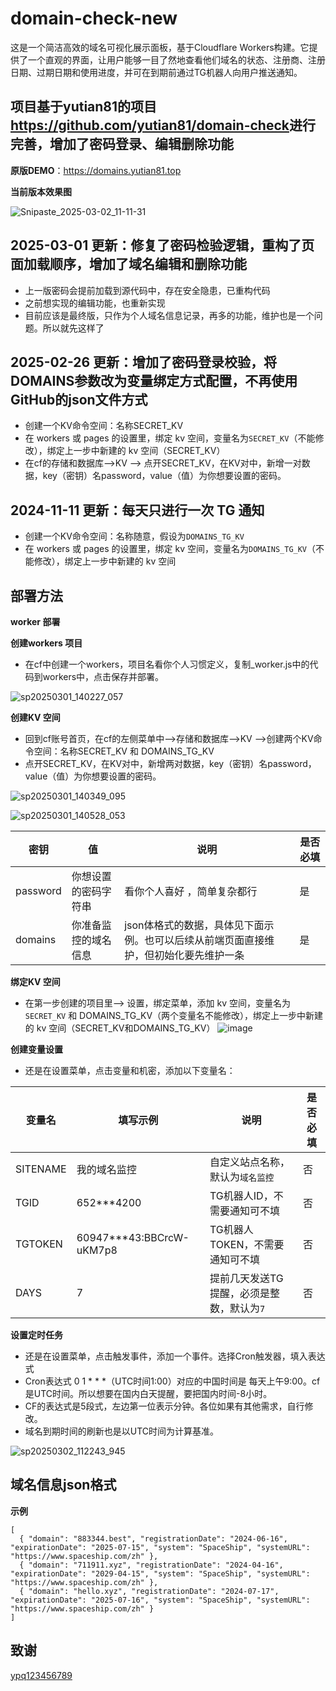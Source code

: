 # domain-check-new
这是一个简洁高效的域名可视化展示面板，基于Cloudflare Workers构建。它提供了一个直观的界面，让用户能够一目了然地查看他们域名的状态、注册商、注册日期、过期日期和使用进度，并可在到期前通过TG机器人向用户推送通知。

## 项目基于yutian81的项目<https://github.com/yutian81/domain-check>进行完善，增加了密码登录、编辑删除功能

**原版DEMO**：<https://domains.yutian81.top>  

**当前版本效果图**

![Snipaste_2025-03-02_11-11-31](https://github.com/user-attachments/assets/0fb1e39e-53dc-43ae-aeac-1ebda2450c89)


## 2025-03-01 更新：修复了密码检验逻辑，重构了页面加载顺序，增加了域名编辑和删除功能
- 上一版密码会提前加载到源代码中，存在安全隐患，已重构代码
- 之前想实现的编辑功能，也重新实现
- 目前应该是最终版，只作为个人域名信息记录，再多的功能，维护也是一个问题。所以就先这样了

## 2025-02-26 更新：增加了密码登录校验，将DOMAINS参数改为变量绑定方式配置，不再使用GitHub的json文件方式
- 创建一个KV命令空间：名称SECRET_KV
- 在 workers 或 pages 的设置里，绑定 kv 空间，变量名为`SECRET_KV`（不能修改），绑定上一步中新建的 kv 空间（SECRET_KV）
- 在cf的存储和数据库-->KV --> 点开SECRET_KV，在KV对中，新增一对数据，key（密钥）名password，value（值）为你想要设置的密码。

## 2024-11-11 更新：每天只进行一次 TG 通知
- 创建一个KV命令空间：名称随意，假设为`DOMAINS_TG_KV`
- 在 workers 或 pages 的设置里，绑定 kv 空间，变量名为`DOMAINS_TG_KV`（不能修改），绑定上一步中新建的 kv 空间

## 部署方法

**worker 部署**

   **创建workers 项目**
   
  - 在cf中创建一个workers，项目名看你个人习惯定义，复制_worker.js中的代码到workers中，点击保存并部署。
    
![sp20250301_140227_057](https://github.com/user-attachments/assets/d67bf4ba-3419-4318-8754-aefcfeb42bb0)


   **创建KV 空间**
   
   - 回到cf账号首页，在cf的左侧菜单中-->存储和数据库-->KV -->创建两个KV命令空间：名称SECRET_KV 和 DOMAINS_TG_KV
   - 点开SECRET_KV，在KV对中，新增两对数据，key（密钥）名password，value（值）为你想要设置的密码。
    
![sp20250301_140349_095](https://github.com/user-attachments/assets/a96b1cc9-da0f-4ef8-a81b-8326f33b43a2)
    
   ![sp20250301_140528_053](https://github.com/user-attachments/assets/0d4edbbf-5e58-48dc-9bea-cc32909b83d4)


    
| 密钥 | 值 | 说明 | 是否必填 | 
| ------ | ------- | ------ | ------ |
| password | 你想设置的密码字符串 | 看你个人喜好 ，简单复杂都行 | 是 |
| domains | 你准备监控的域名信息 | json体格式的数据，具体见下面示例。也可以后续从前端页面直接维护，但初始化要先维护一条 | 是 |

   **绑定KV 空间**
   
  - 在第一步创建的项目里--> 设置，绑定菜单，添加 kv 空间，变量名为`SECRET_KV` 和 DOMAINS_TG_KV（两个变量名不能修改），绑定上一步中新建的 kv 空间（SECRET_KV和DOMAINS_TG_KV）
   ![image](https://github.com/user-attachments/assets/bfad0d9c-e636-4dd0-804e-e828a3f6fc53)

  **创建变量设置**

  - 还是在设置菜单，点击变量和机密，添加以下变量名：
   
| 变量名 | 填写示例 | 说明 | 是否必填 | 
| ------ | ------- | ------ | ------ |
| SITENAME | 我的域名监控 | 自定义站点名称，默认为`域名监控` | 否 |
| TGID | 652***4200 | TG机器人ID，不需要通知可不填 | 否 |
| TGTOKEN | 60947***43:BBCrcW-uKM7p8 | TG机器人TOKEN，不需要通知可不填 | 否 |
| DAYS | 7 | 提前几天发送TG提醒，必须是整数，默认为`7` | 否 |

**设置定时任务**

- 还是在设置菜单，点击触发事件，添加一个事件。选择Cron触发器，填入表达式
- Cron表达式 0 1 * * *（UTC时间1:00）对应的中国时间是 每天上午9:00。cf是UTC时间。所以想要在国内白天提醒，要把国内时间-8小时。
- CF的表达式是5段式，左边第一位表示分钟。各位如果有其他需求，自行修改。
- 域名到期时间的刷新也是以UTC时间为计算基准。

![sp20250302_112243_945](https://github.com/user-attachments/assets/4863af51-38dd-4301-ad2b-ca877ffd16e3)


## 域名信息json格式
**示例**
```
[
  { "domain": "883344.best", "registrationDate": "2024-06-16", "expirationDate": "2025-07-15", "system": "SpaceShip", "systemURL": "https://www.spaceship.com/zh" },
  { "domain": "711911.xyz", "registrationDate": "2024-04-16", "expirationDate": "2029-04-15", "system": "SpaceShip", "systemURL": "https://www.spaceship.com/zh" },
  { "domain": "hello.xyz", "registrationDate": "2024-07-17", "expirationDate": "2025-07-16", "system": "SpaceShip", "systemURL": "https://www.spaceship.com/zh" }
]
```

## 致谢
[ypq123456789](https://github.com/ypq123456789/domainkeeper)
